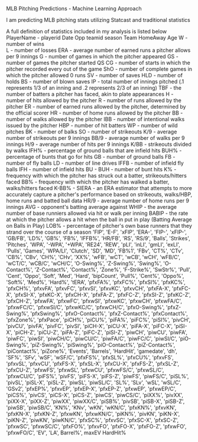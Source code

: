 MLB Pitching Predictions - Machine Learning Approach

I am predicting MLB pitching stats utilizing Statcast and traditional statistics

A full definition of statistics included in my analysis is listed below
PlayerName - 
playerid
Date
Opp
teamid
season
Team
HomeAway
Age
W - number of wins  
L - number of losses
ERA - average number of earned runs a pitcher allows per 9 innings
G - number of games in which the pitcher appeared
GS - number of games the pitcher started
QS
CG - number of starts in which the pitcher recorded every out of the game
ShO - number of complete games in which the pitcher allowed 0 runs
SV - number of saves
HLD - number of holds
BS - number of blown saves
IP - total number of innings pitched (.1 represents 1/3 of an inning and .2 represents 2/3 of an inning)
TBF - the number of batters a pitcher has faced, akin to plate appearances
H - number of hits allowed by the pitcher
R - number of runs allowed by the pitcher
ER - number of earned runs allowed by the pitcher, determined by the official scorer
HR - number of home runs allowed by the pitcher
BB - number of walks allowed by the pitcher
IBB - number of intentional walks issued by the pitcher
HBP - number of hit batters
WP - number of wild pitches
BK - number of balks
SO - number of strikeouts
K/9 - average number of strikeouts per 9 innings
BB/9 - average number of walks per 9 innings
H/9 - average number of hits per 9 innings
K/BB - strikeouts divided by walks
IFH% - percentage of ground balls that are infield hits
BUH% - percentage of bunts that go for hits
GB - number of ground balls
FB - number of fly balls
LD - number of line drives
IFFB - number of infield fly balls
IFH - number of infield hits
BU - 
BUH - number of bunt hits
K% - frequency with which the pitcher has struck out a batter, strikeouts/hitters faced
BB% - frequency with which the pitcher has walked a batter, walks/hitters faced
K-BB% - 
SIERA - an ERA estimator that attempts to more accurately capture a pitcher's performance based on strikeouts, walks/HBP, home runs and batted ball data
HR/9 - average number of home runs per 9 innings
AVG - opponent's batting average against
WHIP - the average number of base runniers allowed via hit or walk per inning
BABIP - the rate at which the pitcher allows a hit when the ball in put in play (Batting Average on Balls in Play)
LOB% - percentage of pitcher's own base runners that they strand over the course of a season
 'FIP',
 'E-F',
 'xFIP',
 'ERA-',
 'FIP-',
 'xFIP-',
 'GB/FB',
 'LD%',
 'GB%',
 'FB%',
 'IFFB%',
 'HR/FB',
 'RS',
 'RS/9',
 'Balls',
 'Strikes',
 'Pitches',
 'WPA',
 '-WPA',
 '+WPA',
 'RE24',
 'REW',
 'pLI',
 'inLI',
 'gmLI',
 'exLI',
 'Pulls',
 'Games',
 'WPA/LI',
 'Clutch',
 'SD',
 'MD',
 'FB%1',
 'FBv',
 'CT%',
 'CTv',
 'CB%',
 'CBv',
 'CH%',
 'CHv',
 'XX%',
 'wFB',
 'wCT',
 'wCB',
 'wCH',
 'wFB/C',
 'wCT/C',
 'wCB/C',
 'wCH/C',
 'O-Swing%',
 'Z-Swing%',
 'Swing%',
 'O-Contact%',
 'Z-Contact%',
 'Contact%',
 'Zone%',
 'F-Strike%',
 'SwStr%',
 'Pull',
 'Cent',
 'Oppo',
 'Soft',
 'Med',
 'Hard',
 'bipCount',
 'Pull%',
 'Cent%',
 'Oppo%',
 'Soft%',
 'Med%',
 'Hard%',
 'tERA',
 'pfxFA%',
 'pfxFC%',
 'pfxSI%',
 'pfxKC%',
 'pfxCH%',
 'pfxvFA',
 'pfxvFC',
 'pfxvSI',
 'pfxvKC',
 'pfxvCH',
 'pfxFA-X',
 'pfxFC-X',
 'pfxSI-X',
 'pfxKC-X',
 'pfxCH-X',
 'pfxFA-Z',
 'pfxFC-Z',
 'pfxSI-Z',
 'pfxKC-Z',
 'pfxCH-Z',
 'pfxwFA',
 'pfxwFC',
 'pfxwSI',
 'pfxwKC',
 'pfxwCH',
 'pfxwFA/C',
 'pfxwFC/C',
 'pfxwSI/C',
 'pfxwKC/C',
 'pfxwCH/C',
 'pfxO-Swing%',
 'pfxZ-Swing%',
 'pfxSwing%',
 'pfxO-Contact%',
 'pfxZ-Contact%',
 'pfxContact%',
 'pfxZone%',
 'pfxPace',
 'piCH%',
 'piCU%',
 'piFA%',
 'piFC%',
 'piSI%',
 'pivCH',
 'pivCU',
 'pivFA',
 'pivFC',
 'pivSI',
 'piCH-X',
 'piCU-X',
 'piFA-X',
 'piFC-X',
 'piSI-X',
 'piCH-Z',
 'piCU-Z',
 'piFA-Z',
 'piFC-Z',
 'piSI-Z',
 'piwCH',
 'piwCU',
 'piwFA',
 'piwFC',
 'piwSI',
 'piwCH/C',
 'piwCU/C',
 'piwFA/C',
 'piwFC/C',
 'piwSI/C',
 'piO-Swing%',
 'piZ-Swing%',
 'piSwing%',
 'piO-Contact%',
 'piZ-Contact%',
 'piContact%',
 'piZone%',
 'Events',
 'Barrels',
 'HardHit',
 'gamedate',
 'dh',
 'SF%',
 'SFv',
 'wSF',
 'wSF/C',
 'pfxFS%',
 'pfxSL%',
 'pfxCU%',
 'pfxvFS',
 'pfxvSL',
 'pfxvCU',
 'pfxFS-X',
 'pfxSL-X',
 'pfxCU-X',
 'pfxFS-Z',
 'pfxSL-Z',
 'pfxCU-Z',
 'pfxwFS',
 'pfxwSL',
 'pfxwCU',
 'pfxwFS/C',
 'pfxwSL/C',
 'pfxwCU/C',
 'piFS%',
 'pivFS',
 'piFS-X',
 'piFS-Z',
 'piwFS',
 'piwFS/C',
 'piSL%',
 'pivSL',
 'piSL-X',
 'piSL-Z',
 'piwSL',
 'piwSL/C',
 'SL%',
 'SLv',
 'wSL',
 'wSL/C',
 'GSv2',
 'pfxEP%',
 'pfxvEP',
 'pfxEP-X',
 'pfxEP-Z',
 'pfxwEP',
 'pfxwEP/C',
 'piCS%',
 'pivCS',
 'piCS-X',
 'piCS-Z',
 'piwCS',
 'piwCS/C',
 'piXX%',
 'pivXX',
 'piXX-X',
 'piXX-Z',
 'piwXX',
 'piwXX/C',
 'piSB%',
 'pivSB',
 'piSB-X',
 'piSB-Z',
 'piwSB',
 'piwSB/C',
 'KN%',
 'KNv',
 'wKN',
 'wKN/C',
 'pfxKN%',
 'pfxvKN',
 'pfxKN-X',
 'pfxKN-Z',
 'pfxwKN',
 'pfxwKN/C',
 'piKN%',
 'pivKN',
 'piKN-X',
 'piKN-Z',
 'piwKN',
 'piwKN/C',
 'pfxSC%',
 'pfxvSC',
 'pfxSC-X',
 'pfxSC-Z',
 'pfxwSC',
 'pfxwSC/C',
 'pfxFO%',
 'pfxvFO',
 'pfxFO-X',
 'pfxFO-Z',
 'pfxwFO',
 'pfxwFO/C',
 'EV',
 'LA',
 Barrel%',
 maxEV
 HardHit%
